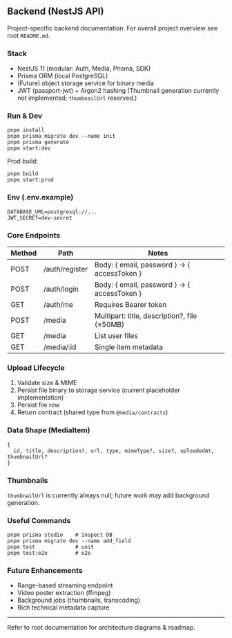 ## Backend (NestJS API)

Project-specific backend documentation. For overall project overview see root `README.md`.

### Stack

- NestJS 11 (modular: Auth, Media, Prisma, SDK)
- Prisma ORM (local PostgreSQL)
- (Future) object storage service for binary media
- JWT (passport-jwt) + Argon2 hashing
  (Thumbnail generation currently not implemented; `thumbnailUrl` reserved.)

### Run & Dev

```
pnpm install
pnpm prisma migrate dev --name init
pnpm prisma generate
pnpm start:dev
```

Prod build:

```
pnpm build
pnpm start:prod
```

### Env (.env.example)

```
DATABASE_URL=postgresql://...
JWT_SECRET=dev-secret
```

### Core Endpoints

| Method | Path           | Notes                                        |
| ------ | -------------- | -------------------------------------------- |
| POST   | /auth/register | Body: { email, password } -> { accessToken } |
| POST   | /auth/login    | Body: { email, password } -> { accessToken } |
| GET    | /auth/me       | Requires Bearer token                        |
| POST   | /media         | Multipart: title, description?, file (≤50MB) |
| GET    | /media         | List user files                              |
| GET    | /media/:id     | Single item metadata                         |

### Upload Lifecycle

1. Validate size & MIME
2. Persist file binary to storage service (current placeholder implementation)
3. Persist file row
4. Return contract (shared type from `@media/contracts`)

### Data Shape (MediaItem)

```
{
  id, title, description?, url, type, mimeType?, size?, uploadedAt, thumbnailUrl?
}
```

### Thumbnails

`thumbnailUrl` is currently always null; future work may add background generation.

### Useful Commands

```
pnpm prisma studio    # inspect DB
pnpm prisma migrate dev --name add_field
pnpm test             # unit
pnpm test:e2e         # e2e
```

### Future Enhancements

- Range-based streaming endpoint
- Video poster extraction (ffmpeg)
- Background jobs (thumbnails, transcoding)
- Rich technical metadata capture

---

Refer to root documentation for architecture diagrams & roadmap.
